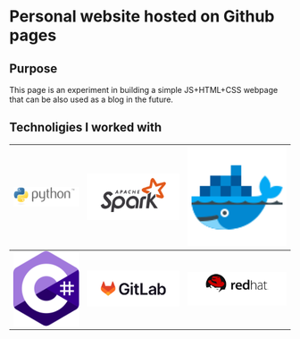 # Personal website hosted on Github pages

## Purpose

This page is an experiment in building a simple JS+HTML+CSS webpage that can be also used as a blog in the future. 

## Technoligies I worked with
|  <img src="./sources/python.svg" style="width:20em;"> | <img src="./sources/apache-spark.svg" style="width:20em;">  | <img src="./sources/docker.svg" style="width:20em;">  |
|---|---|---|
|  <img src="./sources/c-sharp.svg" style="width:16em;"> | <img src="./sources/gitlab.svg" style="width:28em;">  | <img src="./sources/redhat.svg" style="width:30em;">  |


